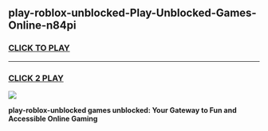 
## play-roblox-unblocked-Play-Unblocked-Games-Online-n84pi
<h3>
<a href="https://premium76.site?title=play-roblox-unblocked&ref=25A">CLICK TO PLAY</a></h3>
<hr>

<h3>
<a href="https://premium76.site?title=play-roblox-unblocked&ref=25A">CLICK 2 PLAY</a>
  
</h3>

<a href="https://premium76.site?title=play-roblox-unblocked&ref=25A"><img src="https://clearcache.store/games.png"></a>


**play-roblox-unblocked games unblocked: Your Gateway to Fun and Accessible Online Gaming**
